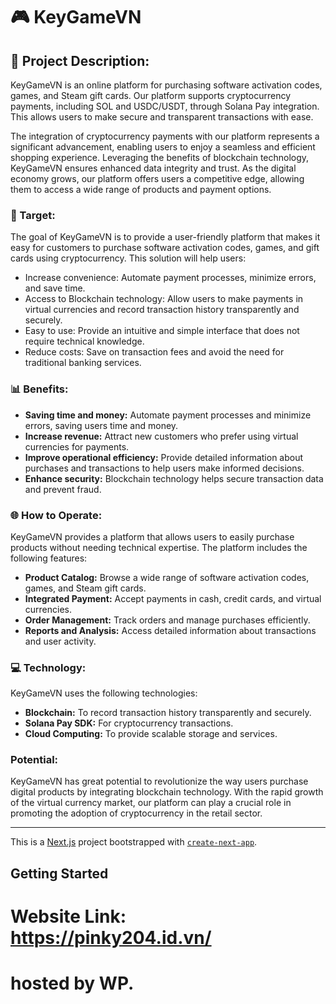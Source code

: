 # 🎮 KeyGameVN

## 📝 Project Description:

KeyGameVN is an online platform for purchasing software activation codes, games, and Steam gift cards. Our platform supports cryptocurrency payments, including SOL and USDC/USDT, through Solana Pay integration. This allows users to make secure and transparent transactions with ease.

The integration of cryptocurrency payments with our platform represents a significant advancement, enabling users to enjoy a seamless and efficient shopping experience. Leveraging the benefits of blockchain technology, KeyGameVN ensures enhanced data integrity and trust. As the digital economy grows, our platform offers users a competitive edge, allowing them to access a wide range of products and payment options.

### 🎯 Target:

The goal of KeyGameVN is to provide a user-friendly platform that makes it easy for customers to purchase software activation codes, games, and gift cards using cryptocurrency. This solution will help users:

- Increase convenience: Automate payment processes, minimize errors, and save time.
- Access to Blockchain technology: Allow users to make payments in virtual currencies and record transaction history transparently and securely.
- Easy to use: Provide an intuitive and simple interface that does not require technical knowledge.
- Reduce costs: Save on transaction fees and avoid the need for traditional banking services.

### 📊 Benefits:

- **Saving time and money:** Automate payment processes and minimize errors, saving users time and money.
- **Increase revenue:** Attract new customers who prefer using virtual currencies for payments.
- **Improve operational efficiency:** Provide detailed information about purchases and transactions to help users make informed decisions.
- **Enhance security:** Blockchain technology helps secure transaction data and prevent fraud.

### 🌐 How to Operate:

KeyGameVN provides a platform that allows users to easily purchase products without needing technical expertise. The platform includes the following features:

- **Product Catalog:** Browse a wide range of software activation codes, games, and Steam gift cards.
- **Integrated Payment:** Accept payments in cash, credit cards, and virtual currencies.
- **Order Management:** Track orders and manage purchases efficiently.
- **Reports and Analysis:** Access detailed information about transactions and user activity.

### 💻 Technology:

KeyGameVN uses the following technologies:

- **Blockchain:** To record transaction history transparently and securely.
- **Solana Pay SDK:** For cryptocurrency transactions.
- **Cloud Computing:** To provide scalable storage and services.

### Potential:

KeyGameVN has great potential to revolutionize the way users purchase digital products by integrating blockchain technology. With the rapid growth of the virtual currency market, our platform can play a crucial role in promoting the adoption of cryptocurrency in the retail sector.

---

This is a [Next.js](https://nextjs.org/) project bootstrapped with [`create-next-app`](https://github.com/vercel/next.js/tree/canary/packages/create-next-app).

## Getting Started

# Website Link: https://pinky204.id.vn/

# hosted by WP.
